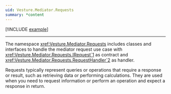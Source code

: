 ```yaml
---
uid: Vesture.Mediator.Requests
summary: *content
---
```


[!INCLUDE [example](../../Fragments/basic-usage-label.md)]

---

The namespace <xref:Vesture.Mediator.Requests> includes classes and interfaces
to handle the mediator request use case with <xref:Vesture.Mediator.Requests.IRequest`1> 
as contract and <xref:Vesture.Mediator.Requests.RequestHandler`2> as handler.

Requests typically represent queries or operations that require a 
response or result, such as retrieving data or performing calculations. 
They are used when you need to request information or perform an operation 
and expect a response in return.